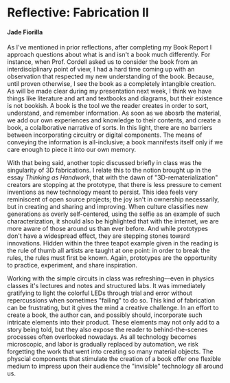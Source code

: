 # Reflective: Fabrication II

#### Jade Fiorilla

As I've mentioned in prior reflections, after completing my Book Report I approach questions about what is and isn't a book much differently. For instance, when Prof. Cordell asked us to consider the book from an interdisciplinary point of view, I had a hard time coming up with an observation that respected my new understanding of the book. Because, until proven otherwise, I see the book as a completely intangible creation. As will be made clear during my presentation next week, I think we have things like literature and art and textbooks and diagrams, but their existence is not bookish. A book is the tool we the reader creates in order to sort, understand, and remember information. As soon as we abosrb the material, we add our own experiences and knowledge to their contents, and create a book, a colalborative narrative of sorts. In this light, there are no barriers between incorporating circuitry or digital components. The means of conveying the information is all-inclusive; a book mannifests itself only if we care enough to piece it into our own memory.

With that being said, another topic discussed briefly in class was the singularity of 3D fabrications. I relate this to the notion brought up in the essay *Thinking as Handwork*, that with the dawn of "3D-rematerialization" creators are stopping at the prototype, that there is less pressure to cement inventions as new technology meant to persist. This idea feels very reminiscent of open source projects; the joy isn't in ownership necessarily, but in creating and sharing and improving. When culture classifies new generations as overly self-centered, using the selfie as an example of such characterization, it should also be highlighted that with the internet, we are more aware of those around us than ever before. And while prototypes don't have a widespread effect, they are stepping stones toward innovations. Hidden within the three teapot example given in the reading is the rule of thumb all artists are taught at one point: in order to break the rules, the rules must first be known. Again, prototypes are the opportunity to practice, experiment, and share inspiration. 

Working with the simple circuits in class was refreshing—even in physics classes it's lectures and notes and structured labs. It was immediately gratifying to light the colorful LEDs through trial and error without repercussions when sometimes "failing" to do so. This kind of fabrication can be frustrating, but it gives the mind a creative challenge. In an effort to create a book, the author can, and possibly should, incorporate such intricate elements into their product. These elements may not only add to a story being told, but they also expose the reader to behind-the-scenes processes often overlooked nowadays. As all technology becomes microscopic, and labor is gradually replaced by automation, we risk forgetting the work that went into creating so many material objects. The physcial components that stimulate the creation of a book offer one flexible medium to impress upon their audience the "invisible" technology all around us. 